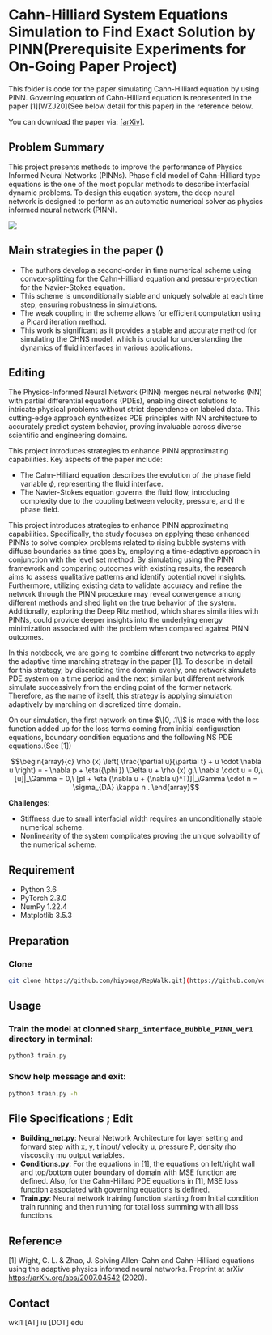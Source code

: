 # Cahn-Hilliard System Equations Simulation to Find Exact Solution by PINN(Prerequisite Experiments for On-Going Paper Project)



This folder is code for the paper simulating Cahn-Hilliard equation by using PINN. Governing equation of Cahn-Hilliard equation is represented in the paper [1][WZJ20](See below detail for this paper) in the reference below.

You can download the paper via: [[arXiv]](https://arxiv.org/abs/2007.04542).


[comment]: # ([[ResearchGate]])

## Problem Summary

This project presents methods to improve the performance of Physics Informed Neural Networks (PINNs). Phase field model of Cahn-Hilliard type equations is the one of the most popular methods to describe interfacial dynamic problems. To design this euqation system,
the deep neural network is designed to perform as an automatic numerical solver as physics informed neural network (PINN).

![](assets/example.jpg)

## Main strategies in the paper ()

- The authors develop a second-order in time numerical scheme using convex-splitting for the Cahn-Hilliard equation and pressure-projection for the Navier-Stokes equation.
- This scheme is unconditionally stable and uniquely solvable at each time step, ensuring robustness in simulations.
- The weak coupling in the scheme allows for efficient computation using a Picard iteration method.
- This work is significant as it provides a stable and accurate method for simulating the CHNS model, which is crucial for understanding the dynamics of fluid interfaces in various applications.
  
## Editing

The Physics-Informed Neural Network (PINN) merges neural networks (NN) with partial differential equations (PDEs), enabling direct solutions to intricate physical problems without strict dependence on labeled data. This cutting-edge approach synthesizes PDE principles with NN architecture to accurately predict system behavior, proving invaluable across diverse scientific and engineering domains.

This project introduces strategies to enhance PINN approximating capabilities. Key aspects of the paper include:

- The Cahn-Hilliard equation describes the evolution of the phase field variable $\phi$, representing the fluid interface.
- The Navier-Stokes equation governs the fluid flow, introducing complexity due to the coupling between velocity, pressure, and the phase field.

This project introduces strategies to enhance PINN approximating capabilities. Specifically, the study focuses on applying these enhanced PINNs to solve complex problems related to rising bubble systems with diffuse boundaries  as time goes by, employing a time-adaptive approach in conjunction with the level set method. By simulating using the PINN framework and comparing outcomes with existing results, the research aims to assess qualitative patterns and identify potential novel insights. Furthermore, utilizing existing data to validate accuracy and refine the network through the PINN procedure may reveal convergence among different methods and shed light on the true behavior of the system. Additionally, exploring the Deep Ritz method, which shares similarities with PINNs, could provide deeper insights into the underlying energy minimization associated with the problem when compared against PINN outcomes.

In this notebook, we are going to combine different two networks to apply the adaptive time marching strategy in the paper [1]. To describe in detail for this strategy, by discretizing time domain evenly, one network simulate PDE system on a time period and the next similar but different network simulate successively from the ending point of the former network. Therefore, as the name of itself, this strategy is applying simulation adaptively by marching on discretized time domain.

On our simulation, the first network on time $\[0, .1\]$ is made with the loss function added up for the loss terms coming from initial configuration equations, boundary condition equations and the following NS PDE equations.(See [1])

```math
\begin{array}{c}
    \rho (x) \left( \frac{\partial u}{\partial t} + u \cdot \nabla u \right) = - \nabla p +  \eta({\phi }) \Delta u + \rho (x) g,\
    \nabla \cdot u = 0,\
    [u]|_\Gamma = 0,\
    [pI + \eta (\nabla u + (\nabla u)^T)]|_\Gamma \cdot n = \sigma_{DA} \kappa n .
\end{array}
```



**Challenges**:

- Stiffness due to small interfacial width requires an unconditionally stable numerical scheme.
- Nonlinearity of the system complicates proving the unique solvability of the numerical scheme.


## Requirement

- Python 3.6
- PyTorch 2.3.0
- NumPy 1.22.4
- ‎Matplotlib 3.5.3 

## Preparation

### Clone

```bash
git clone https://github.com/hiyouga/RepWalk.git](https://github.com/woooojng/Bubble_PINN.git
```

[comment]: # (%### Create an anaconda environment [Optional]:)


[comment]: # (### Download the pretrained embeddings:)


## Usage

### Train the model at clonned `Sharp_interface_Bubble_PINN_ver1` directory in terminal:

```bash
python3 train.py
```

### Show help message and exit:

```bash
python3 train.py -h
```

## File Specifications ; Edit

- **Building_net.py**: Neural Network Architecture for layer setting and forward step with x, y, t input/ velocity u, pressure P, density rho viscoscity mu output variables.
- **Conditions.py**: For the equations in [1], the equations on left/right wall and top/bottom outer boundary of domain with MSE function are defined. Also, for the Cahn-Hillard PDE equations in [1], MSE loss function associated with governing equations is defined.
- **Train.py**: Neural network training function starting from Initial condition train running and then running for total loss summing with all loss functions.


## Reference

[comment]: # (If this work is helpful, please cite as:)

<a id="1">[1]</a> 
Wight, C. L. & Zhao, J. Solving Allen–Cahn and
Cahn–Hilliard equations using the adaptive physics
informed neural networks. Preprint at arXiv
https://arXiv.org/abs/2007.04542 (2020).



[comment]: # (## Acknowledgments)

[comment]: # (This work is supported partly by the National Natural Science Foundation)

## Contact

wki1 [AT] iu [DOT] edu

[comment]: # (## License)

[comment]: # (MIT)
